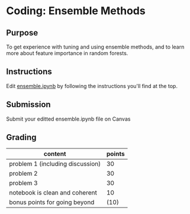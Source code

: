 # Coding: Ensemble Methods

## Purpose

To get experience with tuning and using ensemble methods, and to learn more about feature importance in random forests.

## Instructions

Edit [ensemble.ipynb](ensemble.ipynb) by following the instructions you'll find at the top.

## Submission

Submit your editted ensemble.ipynb file on Canvas

## Grading

| content                          | points |
|----------------------------------|--------|
| problem 1 (including discussion) | 30     |
| problem 2                        | 30     |
| problem 3                        | 30     |
| notebook is clean and coherent   | 10     |
| bonus points for going beyond    | (10)   |